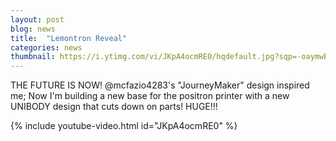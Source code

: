 ```yaml
---
layout: post
blog: news
title:  "Lemontron Reveal"
categories: news
thumbnail: https://i.ytimg.com/vi/JKpA4ocmRE0/hqdefault.jpg?sqp=-oaymwEcCNACELwBSFXyq4qpAw4IARUAAIhCGAFwAcABBg==&rs=AOn4CLD9sDh_53cezHX7XlRGXZxOnGsNzQ
---
```


THE FUTURE IS NOW! @mcfazio4283's "JourneyMaker" design inspired me; Now I'm building a new base for the positron printer with a new UNIBODY design that cuts down on parts! HUGE!!!

{% include youtube-video.html id="JKpA4ocmRE0" %}